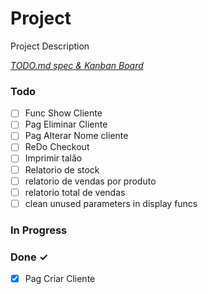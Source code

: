 # Project

Project Description

<em>[TODO.md spec & Kanban Board](https://bit.ly/3fCwKfM)</em>

### Todo

- [ ] Func Show Cliente  
- [ ] Pag Eliminar Cliente  
- [ ] Pag Alterar Nome cliente  
- [ ] ReDo Checkout  
- [ ] Imprimir talão  
- [ ] Relatorio de stock  
- [ ] relatorio de vendas por produto  
- [ ] relatorio total de vendas  
- [ ] clean unused parameters in display funcs  

### In Progress


### Done ✓

- [x] Pag Criar Cliente  

